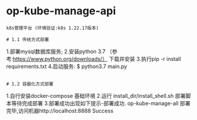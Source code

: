 # op-kube-manage-api
```
k8s管理平台 (环境验证:k8s 1.22.17版本)

# 1.1 传统方式部署
```
  1.部署mysql数据库服务;
  2.安装python 3.7 （参考:https://www.python.org/downloads/） 下载并安装
  3.执行pip -r install requirements.txt 
  4.启动服务:
  $ python3.7 main.py
```

# 1.2 容器化方式部署
```
   1.自行安装docker-compose 基础环境
   2.运行 install_dir/install_shell.sh 部署脚本等待完成部署
   3.部署成功出现如下提示-部署成功.
      op-kube-manage-all 部署完毕,访问机器http://localhost:8888  Success
```
